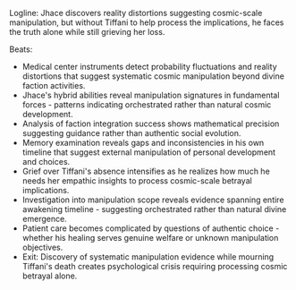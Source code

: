 ﻿---
series: 3
novella: 1
file: S3N1_CH01
type: chapter
pov: Jhace
setting: Reformed medical center - reality distortion detection
word_target_min: 1201
word_target_max: 2299
status: outline
---
Logline: Jhace discovers reality distortions suggesting cosmic-scale manipulation, but without Tiffani to help process the implications, he faces the truth alone while still grieving her loss.

Beats:
- Medical center instruments detect probability fluctuations and reality distortions that suggest systematic cosmic manipulation beyond divine faction activities.
- Jhace's hybrid abilities reveal manipulation signatures in fundamental forces - patterns indicating orchestrated rather than natural cosmic development.
- Analysis of faction integration success shows mathematical precision suggesting guidance rather than authentic social evolution.
- Memory examination reveals gaps and inconsistencies in his own timeline that suggest external manipulation of personal development and choices.
- Grief over Tiffani's absence intensifies as he realizes how much he needs her empathic insights to process cosmic-scale betrayal implications.
- Investigation into manipulation scope reveals evidence spanning entire awakening timeline - suggesting orchestrated rather than natural divine emergence.
- Patient care becomes complicated by questions of authentic choice - whether his healing serves genuine welfare or unknown manipulation objectives.
- Exit: Discovery of systematic manipulation evidence while mourning Tiffani's death creates psychological crisis requiring processing cosmic betrayal alone.